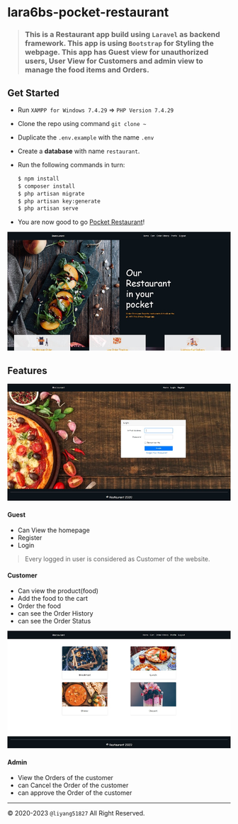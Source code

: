 # lara6bs-pocket-restaurant

> ### This is a Restaurant app build using `Laravel` as backend framework. This app is using `Bootstrap` for Styling the webpage. This app has Guest view for unauthorized users, User View for Customers and admin view to manage the food items and Orders.

## Get Started

- Run `XAMPP for Windows 7.4.29` => `PHP Version 7.4.29`
- Clone the repo using command `git clone ~`
- Duplicate the `.env.example` with the name `.env`
- Create a **database** with name `restaurant`.
- Run the following commands in turn:

    ```bash
    $ npm install
    $ composer install
    $ php artisan migrate
    $ php artisan key:generate
    $ php artisan serve
    ```
- You are now good to go [Pocket Restaurant](http://127.0.0.1:8000)!

![Landing](screenshot01.jpg)

## Features

![Login](screenshot02.jpg)

#### Guest

- Can View the homepage
- Register
- Login

> Every logged in user is considered as Customer of the website.

#### Customer

- Can view the product(food)
- Add the food to the cart
- Order the food
- can see the Order History
- can see the Order Status

![Home](screenshot03.jpg)

#### Admin

- View the Orders of the customer
- can Cancel the Order of the customer
- can approve the Order of the customer

---

&copy; 2020-2023 `@liyang51827` All Right Reserved.
